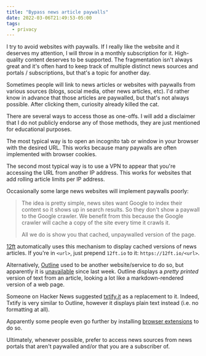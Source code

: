 ```yaml
---
title: "Bypass news article paywalls"
date: 2022-03-06T21:49:53-05:00
tags:
  - privacy
---
```


I try to avoid websites with paywalls. If I really like the website and it
deserves my attention, I will throw in a monthly subscription for it.
High-quality content deserves to be supported. The fragmentation isn't always
great and it's often hard to keep track of multiple distinct news sources and
portals / subscriptions, but that's a topic for another day.

Sometimes people will link to news articles or websites with paywalls from
various sources (blogs, social media, other news articles, etc). I'd rather
know in advance that those articles are paywalled, but that's not always
possible. After clicking them, curiosity already killed the cat.

There are several ways to access those as one-offs. I will add a disclaimer
that I do not publicly endorse any of those methods, they are just mentioned
for educational purposes.


The most typical way is to open an incognito tab or window in your browser with
the desired URL. This works because many paywalls are often implemented with
browser cookies.

The second most typical way is to use a VPN to appear that you're accessing the
URL from another IP address. This works for websites that add rolling article
limits per IP address.

Occasionally some large news websites will implement paywalls poorly:

> The idea is pretty simple, news sites want Google to index their content so
> it shows up in search results. So they don't show a paywall to the Google
> crawler. We benefit from this because the Google crawler will cache a copy of
> the site every time it crawls it.
>
> All we do is show you that cached, unpaywalled version of the page.

[12ft](https://12ft.io/) automatically uses this mechanism to display cached
versions of news articles. If you're in `<url>`, just prepend `12ft.io` to it:
`https://12ft.io/<url>`.

Alternatively, [Outline](https://outline.com/) used to be another
website/service to do so, but apparently it is
[unavailable](https://news.ycombinator.com/item?id=30564665) since last week.
Outline displays a _pretty printed_ version of text from an article, looking a
lot like a markdown-rendered version of a web page.

Someone on Hacker News suggested [txtify.it](https://txtify.it/) as a
replacement to it. Indeed, Txtify is very similar to Outline, however it
displays plain text instead (i.e. no formatting at all).

Apparently some people even go further by installing [browser
extensions](https://github.com/iamadamdev/bypass-paywalls-chrome) to do so.

Ultimately, whenever possible, prefer to access news sources from news portals
that aren't paywalled and/or that you are a subscriber of.
